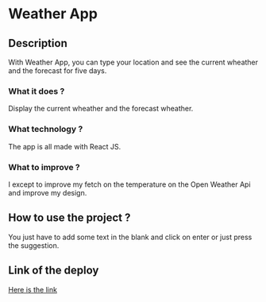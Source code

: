 # Weather App

## Description

With Weather App, you can type your location and see the current wheather and the forecast for five days.

### What it does ?

Display the current wheather and the forecast wheather.

### What technology ?

The app is all made with React JS.

### What to improve ?

I except to improve my fetch on the temperature on the Open Weather Api and improve my design.

## How to use the project ?

You just have to add some text in the blank and click on enter or just press the suggestion.

## Link of the deploy
[Here is the link](https://loquacious-sorbet-db48fb.netlify.app/)
